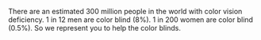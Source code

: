 There are an estimated 300 million people in the world with color vision deficiency. 1 in 12 men are color blind (8%). 1 in 200 women are color blind (0.5%).
So we represent you to help the color blinds.
<!---
NavaNishith/NavaNishith is a ✨ special ✨ repository because its `README.md` (this file) appears on your GitHub profile.
You can click the Preview link to take a look at your changes.
--->

